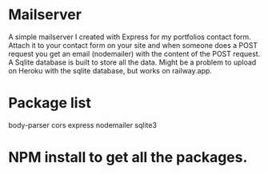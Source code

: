 # Mailserver
A simple mailserver I created with Express for my portfolios contact form. Attach it to your contact form on your site and when someone does a POST request you get an email (nodemailer) with the content of the POST request. A Sqlite database is built to store all the data. Might be a problem to upload on Heroku with the sqlite database, but works on railway.app.


# Package list

   body-parser
   cors
   express
   nodemailer
   sqlite3


# NPM install to get all the packages.